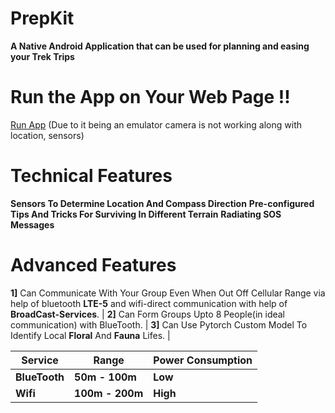 # PrepKit

**A Native Android Application that can be used for planning and easing your Trek Trips**

# Run the App on Your Web Page !!
[Run App](https://appetize.io/embed/b_65yzgrf7u7swgiy4zdyiki3rke) (Due to it being an emulator camera is not working along with location, sensors)

# Technical Features

**Sensors To Determine Location And Compass Direction**
**Pre-configured Tips And Tricks For Surviving In Different Terrain**
**Radiating SOS Messages**

# Advanced Features

**1]** Can Communicate With Your Group Even When Out Off Cellular Range via help of bluetooth **LTE-5** and wifi-direct communication with help of **BroadCast-Services**. |
**2]** Can Form Groups Upto 8 People(in ideal communication) with BlueTooth. |
**3]** Can Use Pytorch Custom Model To Identify Local **Floral** And **Fauna** Lifes. |

| Service | Range | Power Consumption
|------|----------|---------|
| **BlueTooth**    | **50m - 100m**   | **Low** | 
| **Wifi**    | **100m - 200m**   | **High** |
